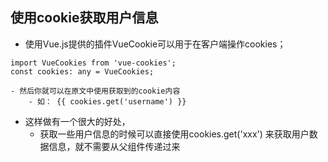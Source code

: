 ## 使用cookie获取用户信息
- 使用Vue.js提供的插件VueCookie可以用于在客户端操作cookies； 
```
import VueCookies from 'vue-cookies';
const cookies: any = VueCookies;
```
    - 然后你就可以在原文中使用获取到的cookie内容
        - 如： {{ cookies.get('username') }}
- 这样做有一个很大的好处，
    - 获取一些用户信息的时候可以直接使用cookies.get('xxx') 来获取用户数据信息，就不需要从父组件传递过来
    

